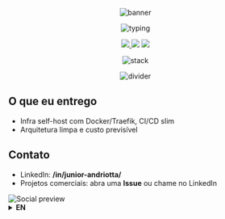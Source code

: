 <!-- Hero -->
<p align="center">
  <img src="https://capsule-render.vercel.app/api?type=waving&height=200&color=0:06B6D4,100:22D3EE&text=Donizeti%20Andriotta%20Junior&fontColor=ffffff&fontAlignY=40&desc=Full-stack%20SaaS%20Multi-Tenant&descAlignY=65&descSize=18" alt="banner">
</p>

<p align="center">
  <img src="https://readme-typing-svg.herokuapp.com?duration=2800&pause=600&color=22D3EE&center=true&vCenter=true&width=600&lines=React+%7C+Node+%7C+.NET+%7C+DevOps+self-host;Apps+Multi-Tenant;UX+simples%2C+deploy+autom%C3%A1tico" alt="typing">
</p>

<p align="center">
  <a href="https://www.linkedin.com/in/junior-andriotta/">
    <img src="https://img.shields.io/badge/LinkedIn-0A66C2?logo=linkedin&logoColor=white">
  </a>
  <img src="https://img.shields.io/badge/License-MIT-green">
  <img src="https://img.shields.io/badge/Build-CI%2FCD-blue">
</p>

<!-- Stack icons -->
<p align="center">
  <img src="https://skillicons.dev/icons?i=ts,react,nodejs,prisma,mysql,docker,cloudflare&perline=12" alt="stack">
</p>

<!-- Divider -->
<p align="center">
  <img src="https://capsule-render.vercel.app/api?type=rect&color=06B6D4&height=2&section=header" alt="divider">
</p>

## O que eu entrego
- Infra self-host com Docker/Traefik, CI/CD slim
- Arquitetura limpa e custo previsível

## Contato
- LinkedIn: **/in/junior-andriotta/**
- Projetos comerciais: abra uma **Issue** ou chame no LinkedIn

<!-- Light/Dark social preview example -->
<picture>
  <source media="(prefers-color-scheme: dark)" srcset="assets/og-dark.png">
  <source media="(prefers-color-scheme: light)" srcset="assets/og-light.png">
  <img alt="Social preview" src="assets/og-light.png">
</picture>

<details>
<summary><b>EN</b></summary>

Full-stack dev building multi-tenant SaaS across frontend, backend and self-hosted DevOps.  
Selected work above. Connect on LinkedIn.

</details>
